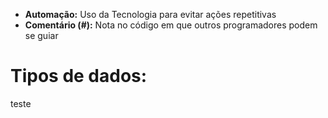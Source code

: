- **Automação:** Uso da Tecnologia para evitar ações repetitivas
- **Comentário (#):** Nota no código em que outros programadores podem se guiar

# **Tipos de dados:**
teste